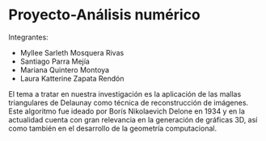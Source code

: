 # Proyecto-Análisis numérico

Integrantes:
* Myllee Sarleth Mosquera Rivas
* Santiago Parra Mejía
* Mariana Quintero Montoya
* Laura Katterine Zapata Rendón

El tema a tratar en nuestra investigación es la aplicación de las mallas triangulares de Delaunay como técnica de reconstrucción de imágenes. Este algoritmo fue ideado
por Borís Nikolaevich Delone en 1934 y en la actualidad cuenta con gran relevancia en la generación de gráficas 3D, así como también en el desarrollo de la geometría
computacional.
